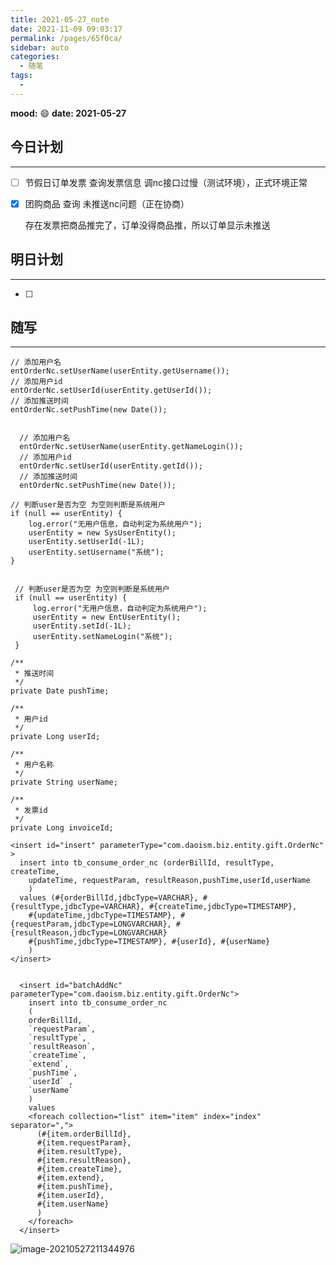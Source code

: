 ```yaml
---
title: 2021-05-27_note
date: 2021-11-09 09:03:17
permalink: /pages/65f0ca/
sidebar: auto
categories:
  - 随笔
tags:
  - 
---
```

**mood:** :smile:  																		**date: 2021-05-27**  
## 今日计划  
------
- [ ] 节假日订单发票 查询发票信息 调nc接口过慢（测试环境），正式环境正常

- [x] 团购商品 查询 未推送nc问题（正在协商）

  存在发票把商品推完了，订单没得商品推，所以订单显示未推送
## 明日计划  
------
- [ ]  
## 随写 
------

```
// 添加用户名
entOrderNc.setUserName(userEntity.getUsername());
// 添加用户id
entOrderNc.setUserId(userEntity.getUserId());
// 添加推送时间
entOrderNc.setPushTime(new Date());


  // 添加用户名
  entOrderNc.setUserName(userEntity.getNameLogin());
  // 添加用户id
  entOrderNc.setUserId(userEntity.getId());
  // 添加推送时间
  entOrderNc.setPushTime(new Date());
```

```
// 判断user是否为空 为空则判断是系统用户
if (null == userEntity) {
    log.error("无用户信息，自动判定为系统用户");
    userEntity = new SysUserEntity();
    userEntity.setUserId(-1L);
    userEntity.setUsername("系统");
}


 // 判断user是否为空 为空则判断是系统用户
 if (null == userEntity) {
     log.error("无用户信息，自动判定为系统用户");
     userEntity = new EntUserEntity();
     userEntity.setId(-1L);
     userEntity.setNameLogin("系统");
 }
```

```
/**
 * 推送时间
 */
private Date pushTime;

/**
 * 用户id
 */
private Long userId;

/**
 * 用户名称
 */
private String userName;

/**
 * 发票id
 */
private Long invoiceId;
```



```
<insert id="insert" parameterType="com.daoism.biz.entity.gift.OrderNc" >
  insert into tb_consume_order_nc (orderBillId, resultType, createTime, 
    updateTime, requestParam, resultReason,pushTime,userId,userName
    )
  values (#{orderBillId,jdbcType=VARCHAR}, #{resultType,jdbcType=VARCHAR}, #{createTime,jdbcType=TIMESTAMP},
    #{updateTime,jdbcType=TIMESTAMP}, #{requestParam,jdbcType=LONGVARCHAR}, #{resultReason,jdbcType=LONGVARCHAR}
    #{pushTime,jdbcType=TIMESTAMP}, #{userId}, #{userName}
    )
</insert>


  <insert id="batchAddNc" parameterType="com.daoism.biz.entity.gift.OrderNc">
    insert into tb_consume_order_nc
    (
    orderBillId,
    `requestParam`,
    `resultType`,
    `resultReason`,
    `createTime`,
    `extend`,
    `pushTime`,
    `userId` ,
    `userName`
    )
    values
    <foreach collection="list" item="item" index="index" separator=",">
      (#{item.orderBillId},
      #{item.requestParam},
      #{item.resultType},
      #{item.resultReason},
      #{item.createTime},
      #{item.extend},
      #{item.pushTime},
      #{item.userId},
      #{item.userName}
      )
    </foreach>
  </insert>
```



![image-20210527211344976](D:\project\vscode\blog\blogs\每日随笔\2021-05-27_note.assets\image-20210527211344976.png)

